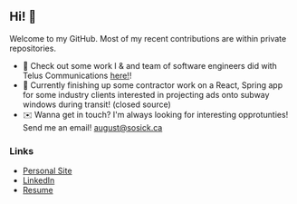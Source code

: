 ## Hi! 👋
Welcome to my GitHub.
Most of my recent contributions are within private repositories.

- 📱 Check out some work I & and team of software engineers did with Telus Communications [here!](https://schulich.ucalgary.ca/news/schulich-capstone-team-impresses-industry-partner-mobile-network-solution)! 
- 🚊 Currently finishing up some contractor work on a React, Spring app for some industry clients interested in projecting ads onto subway windows during transit! (closed source)
- ✉️ Wanna get in touch? I'm always looking for interesting opprotunties! Send me an email! [august@sosick.ca](mailto:august@sosick.ca)

### Links
- [Personal Site](https://www.sosick.ca)
- [LinkedIn](https://www.linkedin.com/in/asosick/)
- [Resume](https://sosickbucket.s3.ca-central-1.amazonaws.com/August_Sosick_Resume.pdf)
